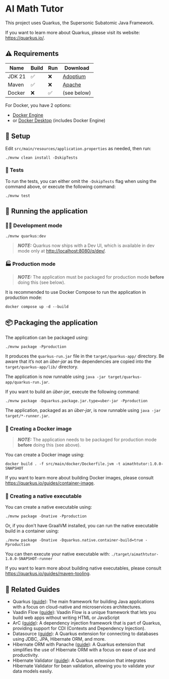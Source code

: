 # AI Math Tutor

This project uses Quarkus, the Supersonic Subatomic Java Framework.

If you want to learn more about Quarkus, please visit its website: <https://quarkus.io/>.

## ⚠️ Requirements

| Name | Build | Run | Download |
|----------|----------|----------|----------|
| JDK 21 | ✅ | ❌ | [Adoptium](https://adoptium.net/temurin/releases/?os=any&arch=any&version=21) |
| Maven | ✅ | ❌ | [Apache](https://maven.apache.org/download.cgi) |
| Docker | ❌ | ✅ | (see below) |

For Docker, you have 2 options:

- [Docker Engine](https://docs.docker.com/engine/install/)
- or [Docker Desktop](https://docs.docker.com/desktop/) (includes Docker Engine)

## 🔧 Setup

Edit `src/main/resources/application.properties` as needed, then run:

```shell script
./mvnw clean install -DskipTests
```

### 🧪 Tests

To run the tests, you can either omit the `-DskipTests` flag when using the command above, or execute the following command:

```shell script
./mvnw test
```

## 🚀 Running the application

### 🧑‍💻 Development mode

```shell script
./mvnw quarkus:dev
```

> **_NOTE:_** Quarkus now ships with a Dev UI, which is available in dev mode only at <http://localhost:8080/q/dev/>.

### 🏭 Production mode

> **_NOTE:_** The application must be packaged for production mode **before** doing this (see below).

It is recommended to use Docker Compose to run the application in production mode:

```shell script
docker compose up -d --build
```

## 📦 Packaging the application

The application can be packaged using:

```shell script
./mvnw package -Pproduction
```

It produces the `quarkus-run.jar` file in the `target/quarkus-app/` directory.
Be aware that it’s not an _über-jar_ as the dependencies are copied into the `target/quarkus-app/lib/` directory.

The application is now runnable using `java -jar target/quarkus-app/quarkus-run.jar`.

If you want to build an _über-jar_, execute the following command:

```shell script
./mvnw package -Dquarkus.package.jar.type=uber-jar -Pproduction
```

The application, packaged as an _über-jar_, is now runnable using `java -jar target/*-runner.jar`.

### 🐳 Creating a Docker image

> **_NOTE:_** The application needs to be packaged for production mode **before** doing this (see above).

You can create a Docker image using:

```shell script
docker build . -f src/main/docker/Dockerfile.jvm -t aimathtutor:1.0.0-SNAPSHOT
```

If you want to learn more about building Docker images, please consult <https://quarkus.io/guides/container-image>.

### 🐇 Creating a native executable

You can create a native executable using:

```shell script
./mvnw package -Dnative -Pproduction
```

Or, if you don't have GraalVM installed, you can run the native executable build in a container using:

```shell script
./mvnw package -Dnative -Dquarkus.native.container-build=true -Pproduction
```

You can then execute your native executable with: `./target/aimathtutor-1.0.0-SNAPSHOT-runner`

If you want to learn more about building native executables, please consult <https://quarkus.io/guides/maven-tooling>.

## 📖 Related Guides

- Quarkus ([guide](https://quarkus.io/guides/)): The main framework for building Java applications with a focus on cloud-native and microservices architectures.
- Vaadin Flow ([guide](https://vaadin.com/docs/latest/flow/integrations/quarkus)): Vaadin Flow is a unique framework that lets you build web apps without writing HTML or JavaScript
- ArC ([guide](https://quarkus.io/guides/cdi-reference)): A dependency injection framework that is part of Quarkus, providing support for CDI (Contexts and Dependency Injection).
- Datasource ([guide](https://quarkus.io/guides/datasource)): A Quarkus extension for connecting to databases using JDBC, JPA, Hibernate ORM, and more.
- Hibernate ORM with Panache ([guide](https://quarkus.io/guides/hibernate-orm-panache)): A Quarkus extension that simplifies the use of Hibernate ORM with a focus on ease of use and productivity.
- Hibernate Validator ([guide](https://quarkus.io/guides/hibernate-validator)): A Quarkus extension that integrates Hibernate Validator for bean validation, allowing you to validate your data models easily.
